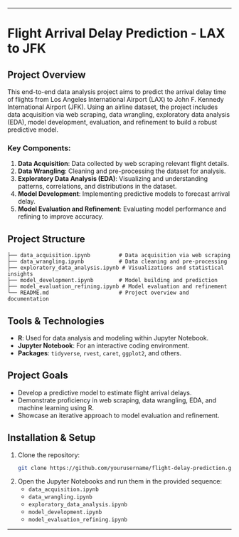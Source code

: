 
---

# Flight Arrival Delay Prediction - LAX to JFK

## Project Overview
This end-to-end data analysis project aims to predict the arrival delay time of flights from Los Angeles International Airport (LAX) to John F. Kennedy International Airport (JFK). Using an airline dataset, the project includes data acquisition via web scraping, data wrangling, exploratory data analysis (EDA), model development, evaluation, and refinement to build a robust predictive model.

### Key Components:
1. **Data Acquisition**: Data collected by web scraping relevant flight details.
2. **Data Wrangling**: Cleaning and pre-processing the dataset for analysis.
3. **Exploratory Data Analysis (EDA)**: Visualizing and understanding patterns, correlations, and distributions in the dataset.
4. **Model Development**: Implementing predictive models to forecast arrival delay.
5. **Model Evaluation and Refinement**: Evaluating model performance and refining to improve accuracy.

## Project Structure
```
├── data_acquisition.ipynb         # Data acquisition via web scraping
├── data_wrangling.ipynb           # Data cleaning and pre-processing
├── exploratory_data_analysis.ipynb # Visualizations and statistical insights
├── model_development.ipynb        # Model building and prediction
├── model_evaluation_refining.ipynb # Model evaluation and refinement
└── README.md                      # Project overview and documentation
```

## Tools & Technologies
- **R**: Used for data analysis and modeling within Jupyter Notebook.
- **Jupyter Notebook**: For an interactive coding environment.
- **Packages**: `tidyverse`, `rvest`, `caret`, `ggplot2`, and others.
  
## Project Goals
- Develop a predictive model to estimate flight arrival delays.
- Demonstrate proficiency in web scraping, data wrangling, EDA, and machine learning using R.
- Showcase an iterative approach to model evaluation and refinement.

## Installation & Setup
1. Clone the repository:
   ```bash
   git clone https://github.com/yourusername/flight-delay-prediction.git
   ```
2. Open the Jupyter Notebooks and run them in the provided sequence:
   - `data_acquisition.ipynb`
   - `data_wrangling.ipynb`
   - `exploratory_data_analysis.ipynb`
   - `model_development.ipynb`
   - `model_evaluation_refining.ipynb`



---
